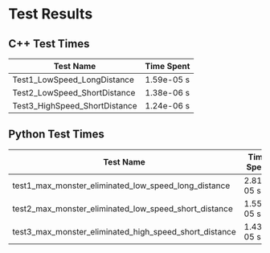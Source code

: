# Test Results

## C++ Test Times

| Test Name | Time Spent |
| --- | --- |
| Test1_LowSpeed_LongDistance | 1.59e-05 s |
| Test2_LowSpeed_ShortDistance | 1.38e-06 s |
| Test3_HighSpeed_ShortDistance | 1.24e-06 s |

## Python Test Times

| Test Name | Time Spent |
| --- | --- |
| test1_max_monster_eliminated_low_speed_long_distance | 2.81e-05 s |
| test2_max_monster_eliminated_low_speed_short_distance | 1.55e-05 s |
| test3_max_monster_eliminated_high_speed_short_distance | 1.43e-05 s |
